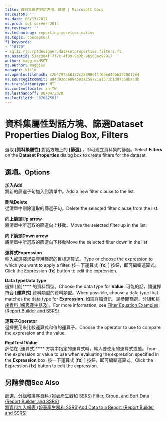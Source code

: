 ```yaml
---
title: 資料集屬性對話方塊、篩選 | Microsoft Docs
ms.custom: ''
ms.date: 06/13/2017
ms.prod: sql-server-2014
ms.reviewer: ''
ms.technology: reporting-services-native
ms.topic: conceptual
f1_keywords:
- "10170"
- sql12.rtp.rptdesigner.datasetproperties.filters.f1
ms.assetid: 53ac304f-7f7c-4f00-9b3b-9b563ec97917
author: maggiesMSFT
ms.author: maggies
manager: kfile
ms.openlocfilehash: c2b4797a58182c258986f1f6aed40b63070017e4
ms.sourcegitcommit: ad4d92dce894592a259721a1571b1d8736abacdb
ms.translationtype: MT
ms.contentlocale: zh-TW
ms.lasthandoff: 08/04/2020
ms.locfileid: "87687501"
---
```

# <a name="dataset-properties-dialog-box-filters"></a><span data-ttu-id="229b4-102">資料集屬性對話方塊、篩選</span><span class="sxs-lookup"><span data-stu-id="229b4-102">Dataset Properties Dialog Box, Filters</span></span>
  <span data-ttu-id="229b4-103">選取 **[資料集屬性]** 對話方塊上的 **[篩選]** ，即可建立資料集的篩選。</span><span class="sxs-lookup"><span data-stu-id="229b4-103">Select **Filters** on the **Dataset Properties** dialog box to create filters for the dataset.</span></span>  
  
## <a name="options"></a><span data-ttu-id="229b4-104">選項。</span><span class="sxs-lookup"><span data-stu-id="229b4-104">Options</span></span>  
 <span data-ttu-id="229b4-105">**加入**</span><span class="sxs-lookup"><span data-stu-id="229b4-105">**Add**</span></span>  
 <span data-ttu-id="229b4-106">將新的篩選子句加入到清單中。</span><span class="sxs-lookup"><span data-stu-id="229b4-106">Add a new filter clause to the list.</span></span>  
  
 <span data-ttu-id="229b4-107">**刪除**</span><span class="sxs-lookup"><span data-stu-id="229b4-107">**Delete**</span></span>  
 <span data-ttu-id="229b4-108">從清單中刪除選取的篩選子句。</span><span class="sxs-lookup"><span data-stu-id="229b4-108">Delete the selected filter clause from the list.</span></span>  
  
 <span data-ttu-id="229b4-109">**向上箭頭**</span><span class="sxs-lookup"><span data-stu-id="229b4-109">**Up arrow**</span></span>  
 <span data-ttu-id="229b4-110">將清單中所選取的篩選向上移動。</span><span class="sxs-lookup"><span data-stu-id="229b4-110">Move the selected filter up in the list.</span></span>  
  
 <span data-ttu-id="229b4-111">**向下箭頭**</span><span class="sxs-lookup"><span data-stu-id="229b4-111">**Down arrow**</span></span>  
 <span data-ttu-id="229b4-112">將清單中所選取的篩選向下移動</span><span class="sxs-lookup"><span data-stu-id="229b4-112">Move the selected filter down in the list</span></span>  
  
 <span data-ttu-id="229b4-113">**運算式**</span><span class="sxs-lookup"><span data-stu-id="229b4-113">**Expression**</span></span>  
 <span data-ttu-id="229b4-114">輸入或選擇您要套用篩選的目標運算式。</span><span class="sxs-lookup"><span data-stu-id="229b4-114">Type or choose the expression to which you want to apply a filter.</span></span> <span data-ttu-id="229b4-115">按一下運算式 (**fx**) ] 按鈕，即可編輯運算式。</span><span class="sxs-lookup"><span data-stu-id="229b4-115">Click the Expression (**fx**) button to edit the expression.</span></span>  
  
 <span data-ttu-id="229b4-116">**Data type**</span><span class="sxs-lookup"><span data-stu-id="229b4-116">**Data type**</span></span>  
 <span data-ttu-id="229b4-117">選擇 [值]\*\*\*\* 的資料類型。</span><span class="sxs-lookup"><span data-stu-id="229b4-117">Choose the data type for **Value**.</span></span> <span data-ttu-id="229b4-118">可能的話，請選擇符合 **[運算式]** 資料類型的資料類型。</span><span class="sxs-lookup"><span data-stu-id="229b4-118">When possible, choose a data type that matches the data type for **Expression**.</span></span> <span data-ttu-id="229b4-119">如需詳細資訊，請參閱[篩選、分組和排序資料 &#40;報表產生器及&#41;](../report-design/filter-equation-examples-report-builder-and-ssrs.md)。</span><span class="sxs-lookup"><span data-stu-id="229b4-119">For more information, see [Filter Equation Examples &#40;Report Builder and SSRS&#41;](../report-design/filter-equation-examples-report-builder-and-ssrs.md).</span></span>  
  
 <span data-ttu-id="229b4-120">**運算子**</span><span class="sxs-lookup"><span data-stu-id="229b4-120">**Operator**</span></span>  
 <span data-ttu-id="229b4-121">選擇要用來比較運算式和值的運算子。</span><span class="sxs-lookup"><span data-stu-id="229b4-121">Choose the operator to use to compare the expression and the value.</span></span>  
  
 <span data-ttu-id="229b4-122">**ReplTest1**</span><span class="sxs-lookup"><span data-stu-id="229b4-122">**Value**</span></span>  
 <span data-ttu-id="229b4-123">評估在 [運算式]\*\*\*\* 方塊中指定的運算式時，輸入要使用的運算式或值。</span><span class="sxs-lookup"><span data-stu-id="229b4-123">Type the expression or value to use when evaluating the expression specified in the **Expression** box.</span></span> <span data-ttu-id="229b4-124">按一下運算式 (**fx**) ] 按鈕，即可編輯運算式。</span><span class="sxs-lookup"><span data-stu-id="229b4-124">Click the Expression (**fx**) button to edit the expression.</span></span>  
  
## <a name="see-also"></a><span data-ttu-id="229b4-125">另請參閱</span><span class="sxs-lookup"><span data-stu-id="229b4-125">See Also</span></span>  
 <span data-ttu-id="229b4-126">[篩選、分組和排序資料 &#40;報表產生器和 SSRS&#41;](../report-design/filter-group-and-sort-data-report-builder-and-ssrs.md) </span><span class="sxs-lookup"><span data-stu-id="229b4-126">[Filter, Group, and Sort Data &#40;Report Builder and SSRS&#41;](../report-design/filter-group-and-sort-data-report-builder-and-ssrs.md) </span></span>  
 [<span data-ttu-id="229b4-127">將資料加入報表 &#40;報表產生器和 SSRS&#41;</span><span class="sxs-lookup"><span data-stu-id="229b4-127">Add Data to a Report &#40;Report Builder and SSRS&#41;</span></span>](report-datasets-ssrs.md)  
  
  
